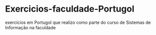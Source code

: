 # Exercicios-faculdade-Portugol
 exercícios em Portugol que realizo como parte do curso de Sistemas de Informação na faculdade
